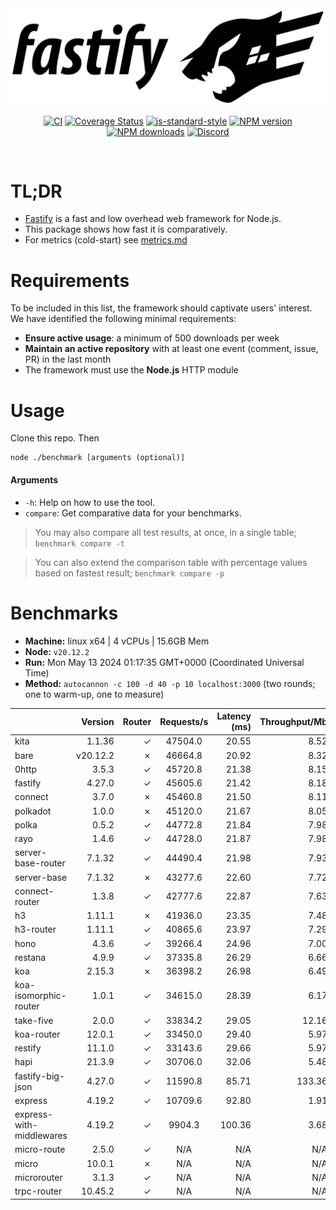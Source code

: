 <div align="center">
  <img src="https://github.com/fastify/graphics/raw/HEAD/fastify-landscape-outlined.svg" width="650" height="auto"/>
</div>

<div align="center">

[![CI](https://github.com/fastify/fastify/workflows/ci/badge.svg)](https://github.com/fastify/fastify/actions/workflows/ci.yml)
[![Coverage Status](https://coveralls.io/repos/github/fastify/fastify/badge.svg?branch=master)](https://coveralls.io/github/fastify/fastify?branch=master)
[![js-standard-style](https://img.shields.io/badge/code%20style-standard-brightgreen.svg?style=flat)](http://standardjs.com/)
[![NPM version](https://img.shields.io/npm/v/fastify.svg?style=flat)](https://www.npmjs.com/package/fastify)
[![NPM downloads](https://img.shields.io/npm/dm/fastify.svg?style=flat)](https://www.npmjs.com/package/fastify) [![Discord](https://img.shields.io/discord/725613461949906985)](https://discord.gg/fastify)

</div>
<br />

# TL;DR

* [Fastify](https://github.com/fastify/fastify) is a fast and low overhead web framework for Node.js.
* This package shows how fast it is comparatively.
* For metrics (cold-start) see [metrics.md](./METRICS.md)

# Requirements

To be included in this list, the framework should captivate users' interest. We have identified the following minimal requirements:
- **Ensure active usage**: a minimum of 500 downloads per week
- **Maintain an active repository** with at least one event (comment, issue, PR) in the last month
- The framework must use the **Node.js** HTTP module

# Usage

Clone this repo. Then 

```
node ./benchmark [arguments (optional)]
```

#### Arguments

* `-h`: Help on how to use the tool.
* `compare`: Get comparative data for your benchmarks.

> You may also compare all test results, at once, in a single table; `benchmark compare -t`

> You can also extend the comparison table with percentage values based on fastest result; `benchmark compare -p`
# Benchmarks

* __Machine:__ linux x64 | 4 vCPUs | 15.6GB Mem
* __Node:__ `v20.12.2`
* __Run:__ Mon May 13 2024 01:17:35 GMT+0000 (Coordinated Universal Time)
* __Method:__ `autocannon -c 100 -d 40 -p 10 localhost:3000` (two rounds; one to warm-up, one to measure)

|                          | Version  | Router | Requests/s | Latency (ms) | Throughput/Mb |
| :--                      | --:      | --:    | :-:        | --:          | --:           |
| kita                     | 1.1.36   | ✓      | 47504.0    | 20.55        | 8.52          |
| bare                     | v20.12.2 | ✗      | 46664.8    | 20.92        | 8.32          |
| 0http                    | 3.5.3    | ✓      | 45720.8    | 21.38        | 8.15          |
| fastify                  | 4.27.0   | ✓      | 45605.6    | 21.42        | 8.18          |
| connect                  | 3.7.0    | ✗      | 45460.8    | 21.50        | 8.11          |
| polkadot                 | 1.0.0    | ✗      | 45120.0    | 21.67        | 8.05          |
| polka                    | 0.5.2    | ✓      | 44772.8    | 21.84        | 7.98          |
| rayo                     | 1.4.6    | ✓      | 44728.0    | 21.87        | 7.98          |
| server-base-router       | 7.1.32   | ✓      | 44490.4    | 21.98        | 7.93          |
| server-base              | 7.1.32   | ✗      | 43277.6    | 22.60        | 7.72          |
| connect-router           | 1.3.8    | ✓      | 42777.6    | 22.87        | 7.63          |
| h3                       | 1.11.1   | ✗      | 41936.0    | 23.35        | 7.48          |
| h3-router                | 1.11.1   | ✓      | 40865.6    | 23.97        | 7.29          |
| hono                     | 4.3.6    | ✓      | 39266.4    | 24.96        | 7.00          |
| restana                  | 4.9.9    | ✓      | 37335.8    | 26.29        | 6.66          |
| koa                      | 2.15.3   | ✗      | 36398.2    | 26.98        | 6.49          |
| koa-isomorphic-router    | 1.0.1    | ✓      | 34615.0    | 28.39        | 6.17          |
| take-five                | 2.0.0    | ✓      | 33834.2    | 29.05        | 12.16         |
| koa-router               | 12.0.1   | ✓      | 33450.0    | 29.40        | 5.97          |
| restify                  | 11.1.0   | ✓      | 33143.6    | 29.66        | 5.97          |
| hapi                     | 21.3.9   | ✓      | 30706.0    | 32.06        | 5.48          |
| fastify-big-json         | 4.27.0   | ✓      | 11590.8    | 85.71        | 133.36        |
| express                  | 4.19.2   | ✓      | 10709.6    | 92.80        | 1.91          |
| express-with-middlewares | 4.19.2   | ✓      | 9904.3     | 100.36       | 3.68          |
| micro-route              | 2.5.0    | ✓      | N/A        | N/A          | N/A           |
| micro                    | 10.0.1   | ✗      | N/A        | N/A          | N/A           |
| microrouter              | 3.1.3    | ✓      | N/A        | N/A          | N/A           |
| trpc-router              | 10.45.2  | ✓      | N/A        | N/A          | N/A           |
